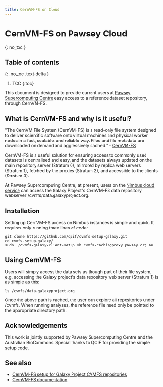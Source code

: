 ```yaml
---
title: CernVM-FS on Cloud
---
```


# CernVM-FS on Pawsey Cloud
{: no_toc }


## Table of contents
{: .no_toc .text-delta }

1. TOC
{:toc}


This document is designed to provide current users at [Pawsey Supercomputing Centre](https://pawsey.org.au) easy access to a reference dataset repository, through CernVM-FS.


## What is CernVM-FS and why is it useful?

"The CernVM File System (CernVM-FS) is a read-only file system designed to deliver scientific software onto virtual machines and physical worker nodes in a fast, scalable, and reliable way. Files and file metadata are downloaded on demand and aggressively cached." - [CernVM-FS](https://cvmfs.readthedocs.io/en/stable/cpt-overview.html)

CernVM-FS is a useful solution for ensuring access to commonly used datasets is centralised and easy, and the datasets always updated on the main repository server (Stratum 0), mirrored by replica web servers (Stratum 1), fetched by the proxies (Stratum 2), and accessible to the clients (Stratum 3).

At Pawsey Supercomputing Centre, at present, users on the [Nimbus cloud service](https://pawsey.org.au/systems/nimbus-cloud-service/) can access the Galaxy Project's CernVM-FS data repository webserver /cvmfs/data.galaxyproject.org.


## Installation

Setting up CernVM-FS access on Nimbus instances is simple and quick. It requires only running three lines of code:

    git clone https://github.com/qcif/cvmfs-setup-galaxy.git
    cd cvmfs-setup-galaxy/
    sudo ./cvmfs-galaxy-client-setup.sh cvmfs-cachingproxy.pawsey.org.au


## Using CernVM-FS

Users will simply access the data sets as though part of their file system, e.g. accessing the Galaxy project's data repository web server (Stratum 1) is as simple as this:

    ls /cvmfs/data.galaxyproject.org

Once the above path is cached, the user can explore all repositories under /cvmfs. When running analyses, the reference file need only be pointed to the appropriate directory path.
    

## Acknowledgements

This work is jointly supported by Pawsey Supercomputing Centre and the Australian BioCommons. Special thanks to QCIF for providing the simple setup code.


## See also

- [CernVM-FS setup for Galaxy Project CVMFS repositories](https://github.com/qcif/cvmfs-setup-galaxy)
- [CernVM-FS documentation](https://cvmfs.readthedocs.io/en/stable/)
